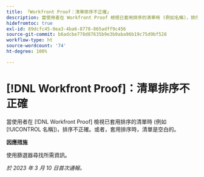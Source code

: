 ```yaml
---
title: 「Workfront Proof：清單排序不正確」
description: 當使用者在 Workfront Proof 檢視已套用排序的清單時 (例如名稱)，排序不正確。
hidefromtoc: true
exl-id: 89dcfc45-0ea3-4ba6-8778-865adff9c456
source-git-commit: b6adcbe778d87635b9e3b9aba96b19c75d9bf528
workflow-type: ht
source-wordcount: '74'
ht-degree: 100%

---
```


# [!DNL Workfront Proof]：清單排序不正確

<!--Won't fix, valid issue-->

當使用者在 [!DNL Workfront Proof] 檢視已套用排序的清單時 (例如[!UICONTROL 名稱])，排序不正確。或者，套用排序時，清單是空白的。

**因應措施**

使用篩選器尋找所需資訊。

_於 2023 年 3 月 10 日首次通報。_
